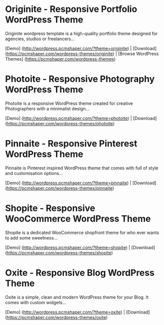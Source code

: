 # Originite - Responsive Portfolio WordPress Theme

Originite wordpress template is a high-quality portfolio theme designed for agencies, studios or freelancers...

[Demo] (http://wordpress.pcmshaper.com/?theme=originite)
 | [Download] (https://pcmshaper.com/wordpress-themes/originite)
 | [Browse WordPress Themes] (https://pcmshaper.com/wordpress-themes)
 
# Photoite - Responsive Photography WordPress Theme

Photoite is a responsive WordPress theme created for creative Photographers with a minimalist design...

[Demo] (http://wordpress.pcmshaper.com/?theme=photoite)
 | [Download] (https://pcmshaper.com/wordpress-themes/photoite)
  
# Pinnaite - Responsive Pinterest WordPress Theme

Pinnaite is Pinterest inspired WordPress theme that comes with full of style and customisation options...

[Demo] (http://wordpress.pcmshaper.com/?theme=pinnaite)
 | [Download] (https://pcmshaper.com/wordpress-themes/pinnaite)
   
# Shopite - Responsive WooCommerce WordPress Theme

Shopite is a dedicated WooCommerce shopfront theme for who ever wants to add some sweetness...

[Demo] (http://wordpress.pcmshaper.com/?theme=shopite)
 | [Download] (https://pcmshaper.com/wordpress-themes/shopite)
    
# Oxite - Responsive Blog WordPress Theme

Oxite is a simple, clean and modern WordPress theme for your Blog. It comes with custom widgets...

[Demo] (http://wordpress.pcmshaper.com/?theme=oxite)
 | [Download] (https://pcmshaper.com/wordpress-themes/oxite)
